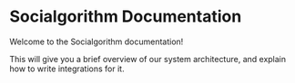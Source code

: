 # Socialgorithm Documentation

Welcome to the Socialgorithm documentation! 

This will give you a brief overview of our system architecture, and explain how to write integrations for it.

